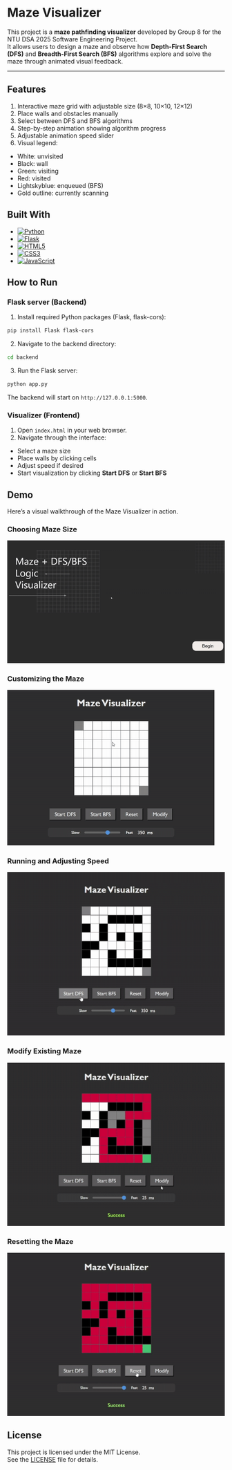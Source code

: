 # Maze Visualizer

This project is a **maze pathfinding visualizer** developed by Group 8 for the NTU DSA 2025 Software Engineering Project.  
It allows users to design a maze and observe how **Depth-First Search (DFS)** and **Breadth-First Search (BFS)** algorithms explore and solve the maze through animated visual feedback.

---

## Features

1. Interactive maze grid with adjustable size (8×8, 10×10, 12×12)  
2. Place walls and obstacles manually  
3. Select between DFS and BFS algorithms  
4. Step-by-step animation showing algorithm progress  
5. Adjustable animation speed slider  
6. Visual legend:
- White: unvisited  
- Black: wall  
- Green: visiting  
- Red: visited  
- Lightskyblue: enqueued (BFS)  
- Gold outline: currently scanning

## Built With

* [![Python][Python.org]][Python-url]
* [![Flask][Flask.pallets]][Flask-url]
* [![HTML5][HTML5.badge]][HTML5-url]
* [![CSS3][CSS3.badge]][CSS3-url]
* [![JavaScript][JavaScript.badge]][JavaScript-url]

## How to Run

### Flask server (Backend)

1. Install required Python packages (Flask, flask-cors):
```bash
pip install Flask flask-cors
```

2. Navigate to the backend directory:
```bash
cd backend
```

3. Run the Flask server:
```bash
python app.py
```

The backend will start on `http://127.0.0.1:5000`.

### Visualizer (Frontend)

1. Open `index.html` in your web browser.  
2. Navigate through the interface:  
- Select a maze size  
- Place walls by clicking cells  
- Adjust speed if desired  
- Start visualization by clicking **Start DFS** or **Start BFS**


## Demo

Here’s a visual walkthrough of the Maze Visualizer in action.

### Choosing Maze Size
![Choose Maze Size](./assets/demo-choose-size.gif)

### Customizing the Maze
![Customize Maze](./assets/demo-customize-maze.gif)

### Running and Adjusting Speed
![Run and Adjust](./assets/demo-run-adjust.gif)

### Modify Existing Maze
![Modify Maze](./assets/demo-modify.gif)

### Resetting the Maze
![Reset Maze](./assets/demo-reset.gif)


## License

This project is licensed under the MIT License.  
See the [LICENSE](./LICENSE) file for details.

<!-- MARKDOWN LINKS & IMAGES -->
<!-- https://www.markdownguide.org/basic-syntax/#reference-style-links -->

[Python.org]: https://img.shields.io/badge/Python-3776AB?style=for-the-badge&logo=python&logoColor=white
[Python-url]: https://www.python.org/

[Flask.pallets]: https://img.shields.io/badge/Flask-000000?style=for-the-badge&logo=flask&logoColor=white
[Flask-url]: https://flask.palletsprojects.com/

[HTML5.badge]: https://img.shields.io/badge/HTML5-E34F26?style=for-the-badge&logo=html5&logoColor=white
[HTML5-url]: https://developer.mozilla.org/en-US/docs/Web/Guide/HTML/HTML5

[CSS3.badge]: https://img.shields.io/badge/CSS3-1572B6?style=for-the-badge&logo=css3&logoColor=white
[CSS3-url]: https://developer.mozilla.org/en-US/docs/Web/CSS

[JavaScript.badge]: https://img.shields.io/badge/JavaScript-F7DF1E?style=for-the-badge&logo=javascript&logoColor=black
[JavaScript-url]: https://developer.mozilla.org/en-US/docs/Web/JavaScript
